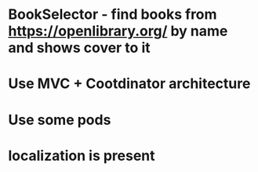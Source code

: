 # BookSelector  - find books from https://openlibrary.org/ by name and shows cover to it
# Use MVC + Cootdinator architecture
# Use some pods
# localization is present

